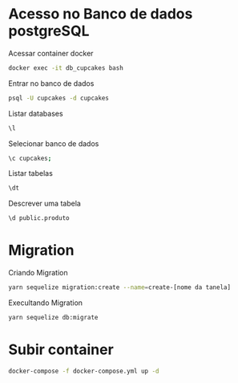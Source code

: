 # Acesso no Banco de dados postgreSQL

Acessar container docker
```sh
docker exec -it db_cupcakes bash
```
Entrar no banco de dados
```sh
psql -U cupcakes -d cupcakes
```

Listar databases
```sh
\l
```

Selecionar banco de dados
```sh
\c cupcakes;
```

Listar tabelas
```sh
\dt
```

Descrever uma tabela
```sh
\d public.produto
```

# Migration

Criando Migration
```sh
yarn sequelize migration:create --name=create-[nome da tanela]
```

Execultando Migration
```sh
yarn sequelize db:migrate
```

# Subir container
```sh
docker-compose -f docker-compose.yml up -d
```
